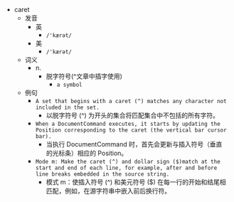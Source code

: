 - caret
  - 发音
    - 英
      - `/'kærət/`
    - 美
      - `/'kærət/`
  - 词义
    - n.
      - 脱字符号(^文章中插字使用)
        - `a symbol `
  - 例句
    - `A set that begins with a caret (^) matches any character not included in the set.`
      - 以脱字符号 (^) 为开头的集合将匹配集合中不包括的所有字符。
    - `When a DocumentCommand executes, it starts by updating the Position corresponding to the caret (the vertical bar cursor bar).`
      - 当执行 DocumentCommand 时，首先会更新与插入符号（垂直的光标条）相应的 Position。
    - `Mode m: Make the caret (^) and dollar sign ($)match at the start and end of each line, for example, after and before line breaks embedded in the source string.`
      - 模式 m：使插入符号 (^) 和美元符号 ($) 在每一行的开始和结尾相匹配，例如，在源字符串中嵌入前后换行符。

